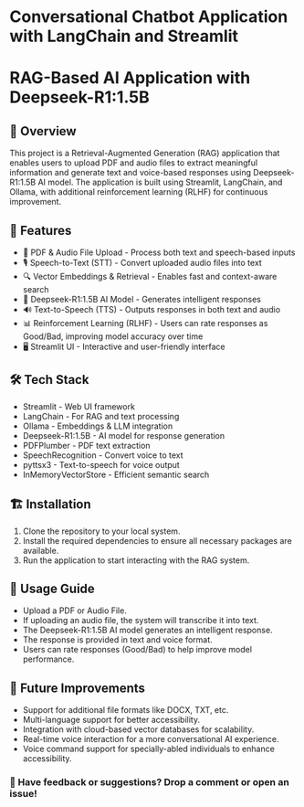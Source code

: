# Conversational Chatbot Application with LangChain and Streamlit

# RAG-Based AI Application with Deepseek-R1:1.5B

## 🚀 Overview

This project is a Retrieval-Augmented Generation (RAG) application that enables users to upload PDF and audio files to extract meaningful information and generate text and voice-based responses using Deepseek-R1:1.5B AI model. The application is built using Streamlit, LangChain, and Ollama, with additional reinforcement learning (RLHF) for continuous improvement.

## 🎯 Features

- 📄 PDF & Audio File Upload - Process both text and speech-based inputs
- 🎙 Speech-to-Text (STT) - Convert uploaded audio files into text
- 🔍 Vector Embeddings & Retrieval - Enables fast and context-aware search
- 🤖 Deepseek-R1:1.5B AI Model - Generates intelligent responses
- 🔊 Text-to-Speech (TTS) - Outputs responses in both text and audio
- 📊 Reinforcement Learning (RLHF) - Users can rate responses as Good/Bad, improving model accuracy over time
- 🖥 Streamlit UI - Interactive and user-friendly interface

## 🛠️ Tech Stack

- Streamlit - Web UI framework
- LangChain - For RAG and text processing
- Ollama - Embeddings & LLM integration
- Deepseek-R1:1.5B - AI model for response generation
- PDFPlumber - PDF text extraction
- SpeechRecognition - Convert voice to text
- pyttsx3 - Text-to-speech for voice output
- InMemoryVectorStore - Efficient semantic search

## 🏗️ Installation

1. Clone the repository to your local system.
2. Install the required dependencies to ensure all necessary packages are available.
3. Run the application to start interacting with the RAG system.

## 📌 Usage Guide

- Upload a PDF or Audio File.
- If uploading an audio file, the system will transcribe it into text.
- The Deepseek-R1:1.5B AI model generates an intelligent response.
- The response is provided in text and voice format.
- Users can rate responses (Good/Bad) to help improve model performance.

## 🚀 Future Improvements

- Support for additional file formats like DOCX, TXT, etc.
- Multi-language support for better accessibility.
- Integration with cloud-based vector databases for scalability.
- Real-time voice interaction for a more conversational AI experience.
- Voice command support for specially-abled individuals to enhance accessibility.

### 📢 Have feedback or suggestions? Drop a comment or open an issue!


